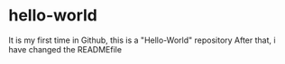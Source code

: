 # hello-world
It is my first time in Github, this is a "Hello-World" repository
After that, i have changed the READMEfile 
